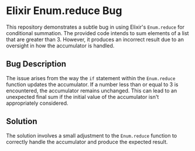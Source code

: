 # Elixir Enum.reduce Bug

This repository demonstrates a subtle bug in using Elixir's `Enum.reduce` for conditional summation. The provided code intends to sum elements of a list that are greater than 3. However, it produces an incorrect result due to an oversight in how the accumulator is handled.

## Bug Description
The issue arises from the way the `if` statement within the `Enum.reduce` function updates the accumulator. If a number less than or equal to 3 is encountered, the accumulator remains unchanged. This can lead to an unexpected final sum if the initial value of the accumulator isn't appropriately considered.

## Solution
The solution involves a small adjustment to the `Enum.reduce` function to correctly handle the accumulator and produce the expected result.